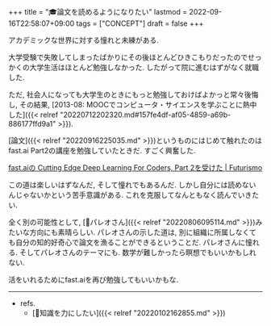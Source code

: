 +++
title = "🎓論文を読めるようになりたい"
lastmod = 2022-09-16T22:58:07+09:00
tags = ["CONCEPT"]
draft = false
+++

アカデミックな世界に対する憧れと未練がある.

大学受験で失敗してしまったばかりにその後ほとんどひきこもりだったのでせっかくの大学生活はほとんど勉強しなかった. したがって院に進むはずがなく就職した.

ただ, 社会人になっても大学生のときにもっと勉強しておけばよかっと常々後悔し, その結果, [2013-08: MOOCでコンピュータ・サイエンスを学ぶことに熱中した]({{< relref "20220712202320.md#157fe4df-af05-4859-a69b-886177ffd9a1" >}}).

[論文]({{< relref "20220916225035.md" >}})というものにはじめて触れたのはfast.ai Part2の講座を勉強していたときだ. すごく興奮した.

[fast.aiの Cutting Edge Deep Learning For Coders, Part 2を受けた | Futurismo](https://futurismo.biz/archives/6721/)

この道は楽しいはずなんだ, そして憧れでもあるんだ. しかし自分には読めないんじゃないかという苦手意識がある. これを克服してなんともなく読んでいきたい.

全く別の可能性として, [👨パレオさん]({{< relref "20220806095114.md" >}})みたいな方向にも素晴らしい. パレオさんの示した道は, 別に組織に所属しなくても自分の知的好奇心で論文を漁ることができるということだ. パレオさんに憧れる. そしてパレオさんのテーマにも. 数学が難しかったら瞑想でもいいかもしれない.

活をいれるためにfast.aiを再び勉強してもいいかもな.

---

-   refs.
    -   [🦊知識を力にしたい]({{< relref "20220102162855.md" >}})
